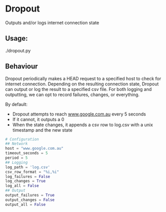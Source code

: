 # Dropout
Outputs and/or logs internet connection state

## Usage:
./dropout.py

## Behaviour
Dropout periodically makes a HEAD request to a specified host to check for internet connection.
Depending on the resulting connection state, Dropout can output or log the result to a specified csv file.
For both logging and outputting, we can opt to record failures, changes, or everything.

By default:
* Dropout attempts to reach www.google.com.au every 5 seconds
* If it cannot, it outputs a 0
* When the state changes, it appends a csv row to log.csv with a unix timestamp and the new state

```python
# Configuration
## Network
host = "www.google.com.au"
timeout_seconds = 5
period = 5
## Logging
log_path = 'log.csv'
csv_row_format = "%i,%i"
log_failures = False
log_changes = True
log_all = False
## Output
output_failures = True
output_changes = False
output_all = False
```
